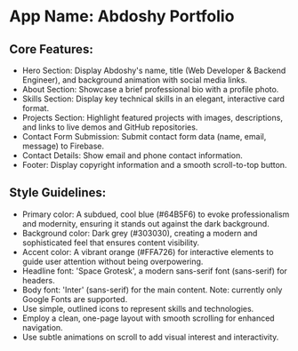 # **App Name**: Abdoshy Portfolio

## Core Features:

- Hero Section: Display Abdoshy's name, title (Web Developer & Backend Engineer), and background animation with social media links.
- About Section: Showcase a brief professional bio with a profile photo.
- Skills Section: Display key technical skills in an elegant, interactive card format.
- Projects Section: Highlight featured projects with images, descriptions, and links to live demos and GitHub repositories.
- Contact Form Submission: Submit contact form data (name, email, message) to Firebase.
- Contact Details: Show email and phone contact information.
- Footer: Display copyright information and a smooth scroll-to-top button.

## Style Guidelines:

- Primary color: A subdued, cool blue (#64B5F6) to evoke professionalism and modernity, ensuring it stands out against the dark background.
- Background color: Dark grey (#303030), creating a modern and sophisticated feel that ensures content visibility.
- Accent color: A vibrant orange (#FFA726) for interactive elements to guide user attention without being overpowering.
- Headline font: 'Space Grotesk', a modern sans-serif font (sans-serif) for headers.
- Body font: 'Inter' (sans-serif) for the main content. Note: currently only Google Fonts are supported.
- Use simple, outlined icons to represent skills and technologies.
- Employ a clean, one-page layout with smooth scrolling for enhanced navigation.
- Use subtle animations on scroll to add visual interest and interactivity.